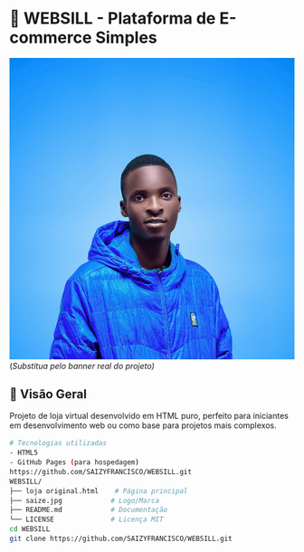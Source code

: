 # 🛒 WEBSILL - Plataforma de E-commerce Simples

![Banner](saize.jpg) (*Substitua pelo banner real do projeto)*

## 📌 Visão Geral
Projeto de loja virtual desenvolvido em HTML puro, perfeito para iniciantes em desenvolvimento web ou como base para projetos mais complexos.

```bash
# Tecnologias utilizadas
- HTML5
- GitHub Pages (para hospedagem)
https://github.com/SAIZYFRANCISCO/WEBSILL.git
WEBSILL/
├── loja original.html    # Página principal
├── saize.jpg            # Logo/Marca
├── README.md            # Documentação
└── LICENSE              # Licença MIT
cd WEBSILL
git clone https://github.com/SAIZYFRANCISCO/WEBSILL.git
